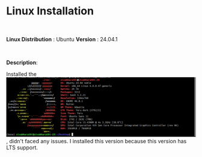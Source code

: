 # Linux Installation

<br>

**Linux Distribution** : Ubuntu
**Version** : 24.04.1

<br>

**Description**:

Installed the ![Ubuntu](image.png) , didn't faced any issues.
I installed this version because this version has LTS support.
